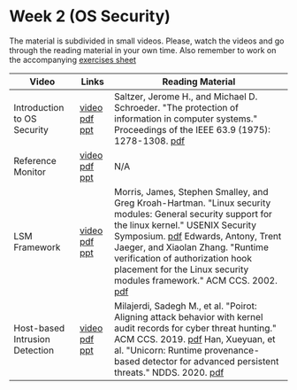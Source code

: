 # Week 2 (OS Security)

The material is subdivided in small videos.
Please, watch the videos and go through the reading material in your own time.
Also remember to work on the accompanying [exercises sheet](../exercises/EXERCISE2.md)

| Video                   | Links                     |        Reading Material                                                                                                                                                                                      |
|-------------------------|---------------------------|----------------------------------------------------------------------------------------------------------------------------------------------------------------------------------------------|
| Introduction to OS Security                 | [video]() [pdf](../slides/week6/lecture1.pdf) [ppt](../slides/week2/lecture1.pptx) | Saltzer, Jerome H., and Michael D. Schroeder. "The protection of information in computer systems." Proceedings of the IEEE 63.9 (1975): 1278-1308. [pdf](../papers/saltzer-1975)                                                                                                                                                                              |
| Reference Monitor | [video]() [pdf](../slides/week2/lecture2.pdf) [ppt](../slides/week6/lecture2.pptx) | N/A                                                                                                                                                                                          |
| LSM Framework | [video]() [pdf](../slides/week6/lecture3.pdf) [ppt](../slides/week2/lecture3.pptx) | Morris, James, Stephen Smalley, and Greg Kroah-Hartman. "Linux security modules: General security support for the linux kernel." USENIX Security Symposium. [pdf](https://www.usenix.org/legacy/event/sec02/full_papers/wright/wright.pdf) Edwards, Antony, Trent Jaeger, and Xiaolan Zhang. "Runtime verification of authorization hook placement for the Linux security modules framework." ACM CCS. 2002. [pdf](http://home.eng.iastate.edu/~daji/seminar/papers/EJZ02.ACMCCS.pdf)                          |
| Host-based Intrusion Detection              | [video]() [pdf](../slides/week6/lecture4.pdf) [ppt](../slides/week2/lecture4.pptx) | Milajerdi, Sadegh M., et al. "Poirot: Aligning attack behavior with kernel audit records for cyber threat hunting." ACM CCS. 2019. [pdf](https://smomen2.people.uic.edu/publications/POIROT.pdf) Han, Xueyuan, et al. "Unicorn: Runtime provenance-based detector for advanced persistent threats." NDDS. 2020. [pdf](https://tfjmp.org/files/publications/2020-ndss.pdf)|
